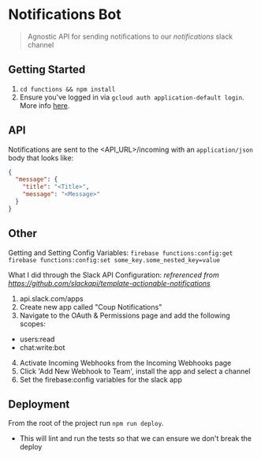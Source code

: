 Notifications Bot
=================
> Agnostic API for sending notifications to our _notifications_ slack channel

## Getting Started
1. `cd functions && npm install`
2. Ensure you've logged in via `gcloud auth application-default login`. More info [here](https://developers.google.com/identity/protocols/application-default-credentials).

## API
Notifications are sent to the <API_URL>/incoming with an `application/json` body that looks like:
```JSON
{
  "message": {
    "title": "<Title>",
    "message": "<Message>"
  }
}
```

## Other
Getting and Setting Config Variables:
`firebase functions:config:get`
`firebase functions:config:set some_key.some_nested_key=value`

What I did through the Slack API Configuration:
_refrerenced from https://github.com/slackapi/template-actionable-notifications_
1. api.slack.com/apps
2. Create new app called "Coup Notifications"
3. Navigate to the OAuth & Permissions page and add the following scopes:
  * users:read
  * chat:write:bot
4. Activate Incoming Webhooks from the Incoming Webhooks page
5. Click 'Add New Webhook to Team', install the app and select a channel
6. Set the firebase:config variables for the slack app

## Deployment
From the root of the project run `npm run deploy`.
* This will lint and run the tests so that we can ensure we don't break the deploy
